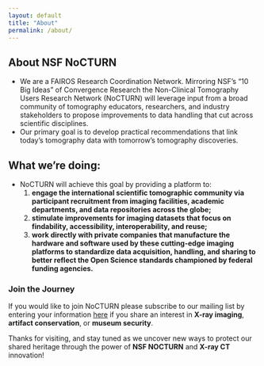 ```yaml
---
layout: default
title: "About"
permalink: /about/
---
```



## About NSF NoCTURN
- We are a FAIROS Research Coordination Network. Mirroring NSF’s “10 Big Ideas” of Convergence Research the Non-Clinical Tomography Users Research Network (NoCTURN) will leverage input from a broad community of tomography educators, researchers, and industry stakeholders to propose improvements to data handling that cut across scientific disciplines.
- Our primary goal is to develop practical recommendations that link today’s tomography data with tomorrow’s tomography discoveries. 

## What we’re doing: 
- NoCTURN will achieve this goal by providing a platform to:
  1) **engage the international scientific tomographic community via participant recruitment from imaging facilities, academic departments, and data repositories across the globe;**
  2) **stimulate improvements for imaging datasets that focus on findability, accessibility, interoperability, and reuse;**
  3) **work directly with private companies that manufacture the hardware and software used by these cutting-edge imaging platforms to standardize data acquisition, handling, and sharing to better reflect the Open Science standards championed by federal funding agencies.**

### Join the Journey

If you would like to join NoCTURN please subscribe to our mailing list by entering your information [here](https://nocturnetwork.org/join-nocturn/) if you share an interest in **X-ray imaging**, **artifact conservation**, or **museum security**.

Thanks for visiting, and stay tuned as we uncover new ways to protect our shared heritage through the power of **NSF NOCTURN** and **X-ray CT** innovation!
